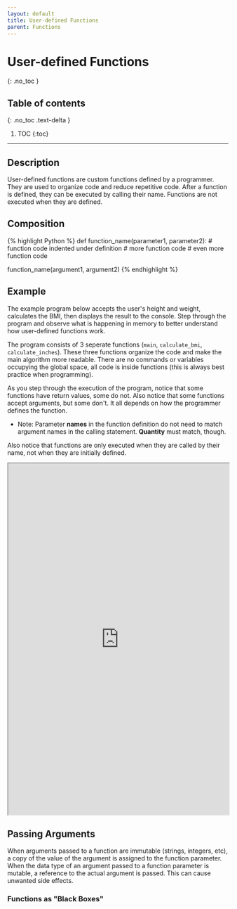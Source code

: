 ```yaml
---
layout: default
title: User-defined Functions
parent: Functions
---
```

# User-defined Functions
{: .no_toc }
## Table of contents
{: .no_toc .text-delta }

1. TOC
{:toc}

---

## Description
User-defined functions are custom functions defined by a programmer. They are used to organize code and reduce repetitive code. After a function is defined, they can be executed by calling their name. Functions are not executed when they are defined.

## Composition
{% highlight Python %}
def function_name(parameter1, parameter2):
    # function code indented under definition
    # more function code
    # even more function code

function_name(argument1, argument2)
{% endhighlight %}

## Example
The example program below accepts the user's height and weight, calculates the BMI, then displays the result to the console. Step through the program and observe what is happening in memory to better understand how user-defined functions work.

The program consists of 3 seperate functions (`main`, `calculate_bmi`, `calculate_inches`). These three functions organize the code and make the main algorithm more readable. There are no commands or variables occupying the global space, all code is inside functions (this is always best practice when programming).

As you step through the execution of the program, notice that some functions have return values, some do not. Also notice that some functions accept arguments, but some don't. It all depends on how the programmer defines the function. 
- Note: Parameter **names** in the function definition do not need to match argument names in the calling statement. **Quantity** must match, though.

Also notice that functions are only executed when they are called by their name, not when they are initially defined. 
<iframe width="100%" height="800" frameborder="1" src="https://pythontutor.com/iframe-embed.html#code=def%20calculate_bmi%28lbs,%20inches%29%3A%0A%20%20%20%20return%20703%20*%20lbs%20/%20%28inches%20**%202%29%0A%0Adef%20calculate_inches%28height%29%3A%0A%20%20%20%20return%20int%28height%5B0%5D%29%20*%2012%20%2B%20int%28height%5B1%5D%29%0A%0Adef%20main%28%29%3A%0A%20%20%20%20weight%20%3D%20int%28input%28%22Enter%20weight%20in%20pounds%3A%20%22%29%29%0A%20%20%20%20height%20%3D%20input%28%22Enter%20height%20as%20feet,inches%20%28no%20spaces%29%3A%20%22%29.split%28','%29%0A%0A%20%20%20%20inches%20%3D%20calculate_inches%28height%29%0A%20%20%20%20BMI%20%3D%20calculate_bmi%28weight,%20inches%29%0A%0A%20%20%20%20print%28f'%5CnBMI%3A%20%7BBMI%3A.1f%7D'%29%0A%0Aif%20__name__%20%3D%3D%20'__main__'%3A%0A%20%20%20%20main%28%29&codeDivHeight=400&codeDivWidth=350&cumulative=false&curInstr=0&heapPrimitives=nevernest&origin=opt-frontend.js&py=3&rawInputLstJSON=%5B%22120%22,%225,4%22%5D&textReferences=false"> </iframe>

## Passing Arguments
When arguments passed to a function are immutable (strings, integers, etc), a copy of the value of the argument is assigned to the function parameter. When the data type of an argument passed to a function parameter is mutable, a reference to the actual argument is passed. This can cause unwanted side effects.
### Functions as "Black Boxes"
